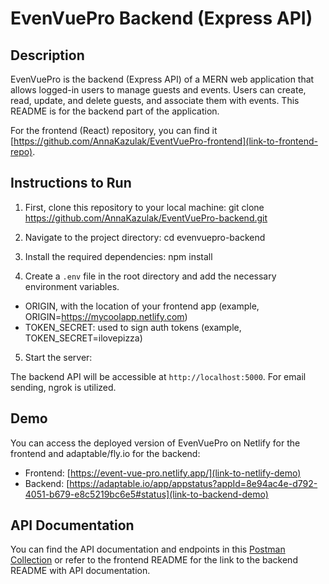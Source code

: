 # EvenVuePro Backend (Express API)

## Description
EvenVuePro is the backend (Express API) of a MERN web application that allows logged-in users to manage guests and events. Users can create, read, update, and delete guests, and associate them with events. This README is for the backend part of the application.

For the frontend (React) repository, you can find it [https://github.com/AnnaKazulak/EventVuePro-frontend](link-to-frontend-repo).

## Instructions to Run

1. First, clone this repository to your local machine:
git clone https://github.com/AnnaKazulak/EventVuePro-backend.git


2. Navigate to the project directory:
cd evenvuepro-backend


3. Install the required dependencies:
npm install


4. Create a `.env` file in the root directory and add the necessary environment variables.
* ORIGIN, with the location of your frontend app (example, ORIGIN=https://mycoolapp.netlify.com)
* TOKEN_SECRET: used to sign auth tokens (example, TOKEN_SECRET=ilovepizza)

5. Start the server:


The backend API will be accessible at `http://localhost:5000`.
For email sending, ngrok is utilized.

## Demo
You can access the deployed version of EvenVuePro on Netlify for the frontend and adaptable/fly.io for the backend:
- Frontend: [https://event-vue-pro.netlify.app/](link-to-netlify-demo)
- Backend: [https://adaptable.io/app/appstatus?appId=8e94ac4e-d792-4051-b679-e8c5219bc6e5#status](link-to-backend-demo)

## API Documentation
You can find the API documentation and endpoints in this [Postman Collection](link-to-postman-collection) or refer to the frontend README for the link to the backend README with API documentation.


